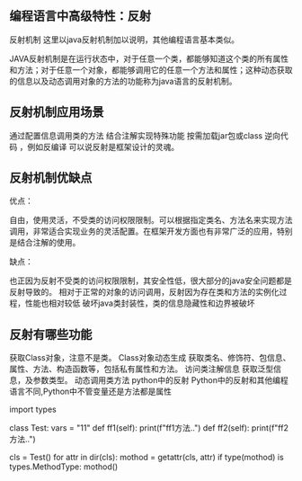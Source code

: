 ##  编程语言中高级特性：反射
反射机制
这里以java反射机制加以说明，其他编程语言基本类似。

JAVA反射机制是在运行状态中，对于任意一个类，都能够知道这个类的所有属性和方法；对于任意一个对象，都能够调用它的任意一个方法和属性；这种动态获取的信息以及动态调用对象的方法的功能称为java语言的反射机制。

## 反射机制应用场景
通过配置信息调用类的方法
结合注解实现特殊功能
按需加载jar包或class
逆向代码 ，例如反编译
可以说反射是框架设计的灵魂。

##  反射机制优缺点
优点：

自由，使用灵活，不受类的访问权限限制。可以根据指定类名、方法名来实现方法调用，非常适合实现业务的灵活配置。在框架开发方面也有非常广泛的应用，特别是结合注解的使用。

缺点：

也正因为反射不受类的访问权限限制，其安全性低，很大部分的java安全问题都是反射导致的。
相对于正常的对象的访问调用，反射因为存在类和方法的实例化过程，性能也相对较低
破坏java类封装性，类的信息隐藏性和边界被破坏

##  反射有哪些功能
获取Class对象，注意不是类。
Class对象动态生成
获取类名、修饰符、包信息、属性、方法、构造函数等，包括私有属性和方法。
访问类注解信息
获取泛型信息，及参数类型。
动态调用类方法
python中的反射
Python中的反射和其他编程语言不同,Python中不管变量还是方法都是属性

import types

class Test:
    vars = "11"
    def ff1(self):
        print(f"ff1方法..")
    def ff2(self):
        print(f"ff2方法..")

cls = Test()
for attr in dir(cls):
    mothod = getattr(cls, attr)
    if type(mothod) is types.MethodType:
        mothod()
